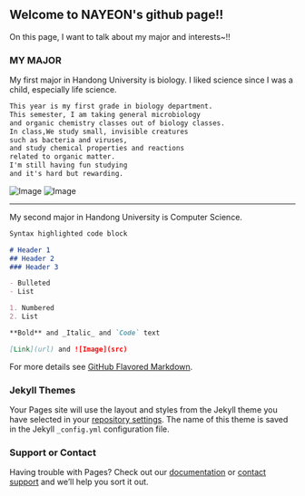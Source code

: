 ## Welcome to NAYEON's github page!!

On this page, I want to talk about my major and interests~!!

### MY MAJOR

My first major in Handong University is biology. 
I liked science since I was a child, especially life science.

```markdown
This year is my first grade in biology department.
This semester, I am taking general microbiology 
and organic chemistry classes out of biology classes.
In class,We study small, invisible creatures 
such as bacteria and viruses, 
and study chemical properties and reactions 
related to organic matter. 
I'm still having fun studying 
and it's hard but rewarding.
```
![Image](https://cdn.pixabay.com/photo/2018/12/22/13/18/dna-3889611__340.jpg)
![Image](https://cphoto.asiae.co.kr/listimglink/6/2018071009524750751_1531183965.jpg)

-----------------------------------

My second major in Handong University is Computer Science. 


```markdown
Syntax highlighted code block

# Header 1
## Header 2
### Header 3

- Bulleted
- List

1. Numbered
2. List

**Bold** and _Italic_ and `Code` text

[Link](url) and ![Image](src)
```
For more details see [GitHub Flavored Markdown](https://guides.github.com/features/mastering-markdown/).

### Jekyll Themes

Your Pages site will use the layout and styles from the Jekyll theme you have selected in your [repository settings](https://github.com/nykim00/nykim00.github.io/settings). The name of this theme is saved in the Jekyll `_config.yml` configuration file.

### Support or Contact

Having trouble with Pages? Check out our [documentation](https://help.github.com/categories/github-pages-basics/) or [contact support](https://github.com/contact) and we’ll help you sort it out.
